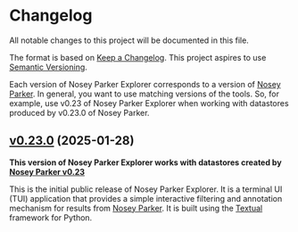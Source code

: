 # Changelog

All notable changes to this project will be documented in this file.

The format is based on [Keep a Changelog](https://keepachangelog.com/en/1.0.0/).
This project aspires to use [Semantic Versioning](https://semver.org/spec/v2.0.0.html).

Each version of Nosey Parker Explorer corresponds to a version of [Nosey Parker](https://github.com/praetorian-inc/noseyparker).
In general, you want to use matching versions of the tools.
So, for example, use v0.23 of Nosey Parker Explorer when working with datastores produced by v0.23.0 of Nosey Parker.


## [v0.23.0](https://github.com/praetorian-inc/noseyparkerexplorer/releases/v0.23.0) (2025-01-28)

**This version of Nosey Parker Explorer works with datastores created by [Nosey Parker v0.23](https://github.com/praetorian-inc/noseyparker/releases/v0.23.0)**

This is the initial public release of Nosey Parker Explorer.
It is a terminal UI (TUI) application that provides a simple interactive filtering and annotation mechanism for results from [Nosey Parker](https://github.com/praetorian-inc/noseyparker).
It is built using the [Textual](https://textual.textualize.io) framework for Python.

